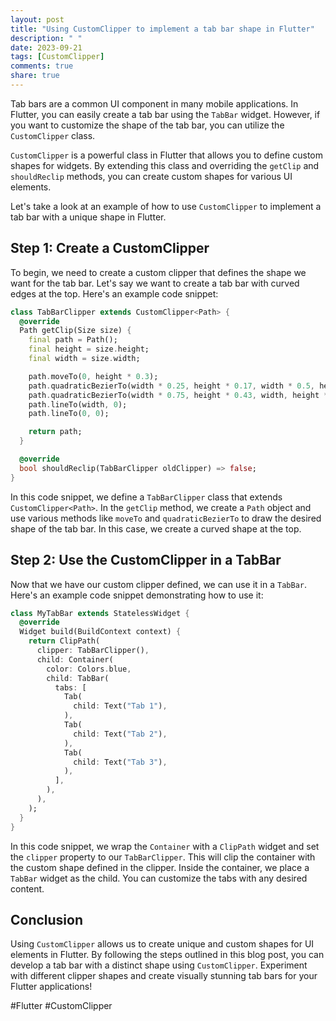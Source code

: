 ```yaml
---
layout: post
title: "Using CustomClipper to implement a tab bar shape in Flutter"
description: " "
date: 2023-09-21
tags: [CustomClipper]
comments: true
share: true
---
```


Tab bars are a common UI component in many mobile applications. In Flutter, you can easily create a tab bar using the `TabBar` widget. However, if you want to customize the shape of the tab bar, you can utilize the `CustomClipper` class.

`CustomClipper` is a powerful class in Flutter that allows you to define custom shapes for widgets. By extending this class and overriding the `getClip` and `shouldReclip` methods, you can create custom shapes for various UI elements.

Let's take a look at an example of how to use `CustomClipper` to implement a tab bar with a unique shape in Flutter.

## Step 1: Create a CustomClipper

To begin, we need to create a custom clipper that defines the shape we want for the tab bar. Let's say we want to create a tab bar with curved edges at the top. Here's an example code snippet:

```dart
class TabBarClipper extends CustomClipper<Path> {
  @override
  Path getClip(Size size) {
    final path = Path();
    final height = size.height;
    final width = size.width;

    path.moveTo(0, height * 0.3);
    path.quadraticBezierTo(width * 0.25, height * 0.17, width * 0.5, height * 0.3);
    path.quadraticBezierTo(width * 0.75, height * 0.43, width, height * 0.3);
    path.lineTo(width, 0);
    path.lineTo(0, 0);

    return path;
  }

  @override
  bool shouldReclip(TabBarClipper oldClipper) => false;
}
```

In this code snippet, we define a `TabBarClipper` class that extends `CustomClipper<Path>`. In the `getClip` method, we create a `Path` object and use various methods like `moveTo` and `quadraticBezierTo` to draw the desired shape of the tab bar. In this case, we create a curved shape at the top.

## Step 2: Use the CustomClipper in a TabBar

Now that we have our custom clipper defined, we can use it in a `TabBar`. Here's an example code snippet demonstrating how to use it:

```dart
class MyTabBar extends StatelessWidget {
  @override
  Widget build(BuildContext context) {
    return ClipPath(
      clipper: TabBarClipper(),
      child: Container(
        color: Colors.blue,
        child: TabBar(
          tabs: [
            Tab(
              child: Text("Tab 1"),
            ),
            Tab(
              child: Text("Tab 2"),
            ),
            Tab(
              child: Text("Tab 3"),
            ),
          ],
        ),
      ),
    );
  }
}
```

In this code snippet, we wrap the `Container` with a `ClipPath` widget and set the `clipper` property to our `TabBarClipper`. This will clip the container with the custom shape defined in the clipper. Inside the container, we place a `TabBar` widget as the child. You can customize the tabs with any desired content.

## Conclusion

Using `CustomClipper` allows us to create unique and custom shapes for UI elements in Flutter. By following the steps outlined in this blog post, you can develop a tab bar with a distinct shape using `CustomClipper`. Experiment with different clipper shapes and create visually stunning tab bars for your Flutter applications!

#Flutter #CustomClipper